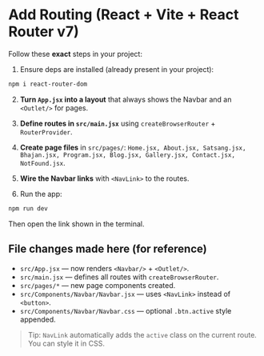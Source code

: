 # Add Routing (React + Vite + React Router v7)

Follow these **exact** steps in your project:

1) Ensure deps are installed (already present in your project):
```bash
npm i react-router-dom
```
2) **Turn `App.jsx` into a layout** that always shows the Navbar and an `<Outlet/>` for pages.

3) **Define routes in `src/main.jsx`** using `createBrowserRouter` + `RouterProvider`.

4) **Create page files** in `src/pages/`:
`Home.jsx, About.jsx, Satsang.jsx, Bhajan.jsx, Program.jsx, Blog.jsx, Gallery.jsx, Contact.jsx, NotFound.jsx`.

5) **Wire the Navbar links** with `<NavLink>` to the routes.

6) Run the app:
```bash
npm run dev
```
Then open the link shown in the terminal.

## File changes made here (for reference)

- `src/App.jsx` — now renders `<Navbar/>` + `<Outlet/>`.
- `src/main.jsx` — defines all routes with `createBrowserRouter`.
- `src/pages/*` — new page components created.
- `src/Components/Navbar/Navbar.jsx` — uses `<NavLink>` instead of `<button>`.
- `src/Components/Navbar/Navbar.css` — optional `.btn.active` style appended.

> Tip: `NavLink` automatically adds the `active` class on the current route. You can style it in CSS.

